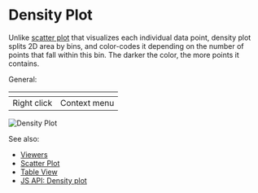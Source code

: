 <!-- TITLE: Density Plot -->
<!-- SUBTITLE: -->

# Density Plot

Unlike [scatter plot](scatter-plot.md) that visualizes each individual data point,
density plot splits 2D area by bins, and color-codes it depending on the number of points
that fall within this bin. The darker the color, the more points it contains.

General:

| []()                  |                 |
|-----------------------|-----------------|
| Right click           | Context menu    |


![Density Plot](../../uploads/viewers/density-plot.png "Density Plot")

See also: 
  
  * [Viewers](../viewers.md)
  * [Scatter Plot](scatter-plot.md)
  * [Table View](../../overview/table-view.md)
  * [JS API: Density plot](https://public.datagrok.ai/js/samples/ui/viewers/types/density-plot)

